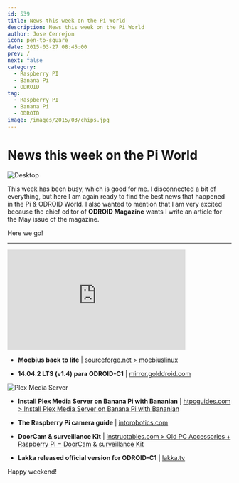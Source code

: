 ```yaml
---
id: 539
title: News this week on the Pi World
description: News this week on the Pi World
author: Jose Cerrejon
icon: pen-to-square
date: 2015-03-27 08:45:00
prev: /
next: false
category:
  - Raspberry PI
  - Banana Pi
  - ODROID
tag:
  - Raspberry PI
  - Banana Pi
  - ODROID
image: /images/2015/03/chips.jpg
---
```


# News this week on the Pi World

![Desktop](/images/2015/03/chips.jpg)

This week has been busy, which is good for me. I disconnected a bit of everything, but here I am again ready to find the best news that happened in the Pi & ODROID World. I also wanted to mention that I am very excited because the chief editor of **ODROID Magazine** wants I write an article for the May issue of the magazine.

Here we go!

- - -
<iframe width="400" height="225" src="https://www.youtube.com/embed/xyF93pwTTPE?rel=0" frameborder="0" allowfullscreen></iframe>

* **Moebius back to life** | [sourceforge.net > moebiuslinux](http://sourceforge.net/projects/moebiuslinux/)

* **14.04.2 LTS (v1.4) para ODROID-C1** | [mirror.golddroid.com](http://mirror.golddroid.com)

![Plex Media Server](/images/2015/03/banana-pi-plex-media-server.png)

* **Install Plex Media Server on Banana Pi with Bananian** | [htpcguides.com > Install Plex Media Server on Banana Pi with Bananian](http://www.htpcguides.com/install-plex-media-server-on-banana-pi-with-bananian/)

* **The Raspberry Pi camera guide** | [intorobotics.com](http://www.intorobotics.com/raspberry-pi-camera-guide/)

* **DoorCam & surveillance Kit** | [instructables.com > Old PC Accessories + Raspberry PI = DoorCam & surveillance Kit](http://www.instructables.com/id/Old-PC-Accessories-Raspberry-PI-DoorCam-surveillan/?ALLSTEPS)

* **Lakka released official version for ODROID-C1** | [lakka.tv](http://www.lakka.tv/get/linux/odroidc1/)

Happy weekend!